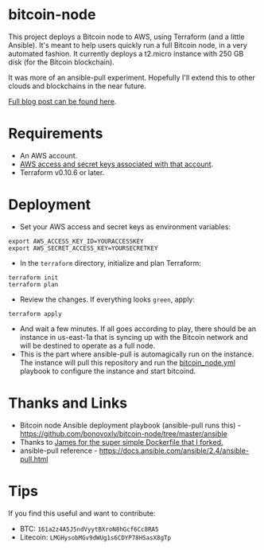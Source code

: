 # bitcoin-node

This project deploys a Bitcoin node to AWS, using Terraform (and a little Ansible). It's meant to help users quickly run a full Bitcoin node, in a very automated fashion. It currently deploys a t2.micro instance with 250 GB disk (for the Bitcoin blockchain).

It was more of an ansible-pull experiment. Hopefully I'll extend this to other clouds and blockchains in the near future.

[Full blog post can be found here](https://blog.billyc.io/2017/11/20/deploying-a-bitcoin-node-using-terraform-and-ansible-pull/).

# Requirements

- An AWS account.
- [AWS access and secret keys associated with that account](http://docs.aws.amazon.com/general/latest/gr/aws-sec-cred-types.html#access-keys-and-secret-access-keys).
- Terraform v0.10.6 or later.

# Deployment

- Set your AWS access and secret keys as environment variables:

```
export AWS_ACCESS_KEY_ID=YOURACCESSKEY
export AWS_SECRET_ACCESS_KEY=YOURSECRETKEY
```

- In the `terraform` directory, initialize and plan Terraform:

```
terraform init
terraform plan
```

- Review the changes. If everything looks `green`, apply:

```
terraform apply
```

- And wait a few minutes. If all goes according to play, there should be an instance in us-east-1a that is syncing up with the Bitcoin network and will be destined to operate as a full node.
- This is the part where ansible-pull is automagically run on the instance. The instance will pull this repository and run the [bitcoin_node.yml](https://github.com/bonovoxly/bitcoin-node/tree/master/ansible) playbook to configure the instance and start bitcoind.

# Thanks and Links

- Bitcoin node Ansible deployment playbook (ansible-pull runs this) - <https://github.com/bonovoxly/bitcoin-node/tree/master/ansible>
- Thanks to [James for the super simple Dockerfile that I forked.](https://github.com/jamesob/docker-bitcoind)
- ansible-pull reference - <https://docs.ansible.com/ansible/2.4/ansible-pull.html>

# Tips

If you find this useful and want to contribute:

- BTC: `161a2z4A5J5ndVyytBXroN8hGcf6Cc8RA5`
- Litecoin: `LMGHysobMGv9dWUg1s6CDYP78HSasX8gTp`
